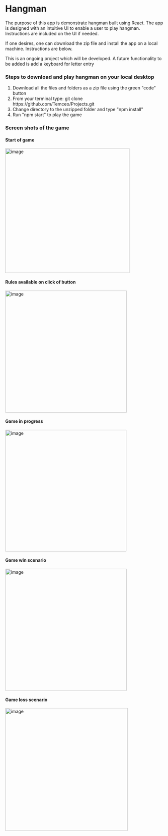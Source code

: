 <h1>Hangman</h1>
<p>The purpose of this app is demonstrate hangman built using React.  The app is designed with an intuitive UI to enable a user to play hangman.  Instructions are included on the UI if needed.</p>
<p>If one desires, one can download the zip file and install the app on a local machine. Instructions are below.</p>
<p>This is an ongoing project which will be developed. A future functionality to be added is add a keyboard for letter entry</p>
<h3>Steps to download and play hangman on your local desktop</h3>
<ol>
<li>Download all the files and folders as a zip file using the green "code" button</li>
<li>From your terminal type: git clone https://github.com/Temceo/Projects.git</li>
<li>Change directory to the unzipped folder and type "npm install"</li>
<li>Run "npm start" to play the game</li>
</ol>
<h3>Screen shots of the game</h1>
<h4>Start of game</h4>
<img width="395" alt="image" src="https://user-images.githubusercontent.com/26333063/215429594-c9f4f3b6-c553-4b1d-b229-5c8df2695c70.png">

<h4>Rules available on click of button</h4>
<img width="386" alt="image" src="https://user-images.githubusercontent.com/26333063/215431924-c69da153-9cdf-4df9-9423-b5c8282e3ddd.png">

<h4>Game in progress</h4>
<img width="385" alt="image" src="https://user-images.githubusercontent.com/26333063/215430022-74ed120f-defb-47ed-aa72-000bd50a9292.png">

<h4>Game win scenario</h4>
<img width="386" alt="image" src="https://user-images.githubusercontent.com/26333063/215431262-4419c5a7-9e8c-44df-afa9-d802868030c5.png">

<h4>Game loss scenario</h4>
<img width="389" alt="image" src="https://user-images.githubusercontent.com/26333063/215430566-2a74fccc-720f-45a0-90da-c5307be5be20.png">
